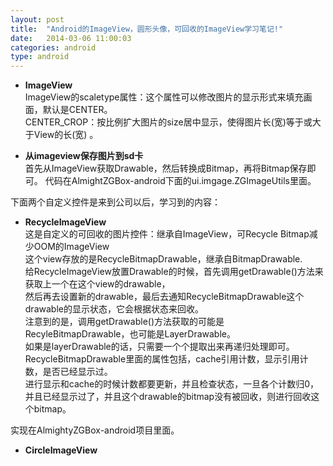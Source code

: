 ```yaml
---
layout: post
title:  "Android的ImageView，圆形头像，可回收的ImageView学习笔记!"
date:   2014-03-06 11:00:03
categories: android
type: android
---
```


* **ImageView**  
ImageView的scaletype属性：这个属性可以修改图片的显示形式来填充画面，默认是CENTER。  
CENTER_CROP：按比例扩大图片的size居中显示，使得图片长(宽)等于或大于View的长(宽) 。  


* **从imageview保存图片到sd卡**  
首先从ImageView获取Drawable，然后转换成Bitmap，再将Bitmap保存即可。
代码在AlmightZGBox-android下面的ui.imgage.ZGImageUtils里面。

下面两个自定义控件是来到公司以后，学习到的内容：  

* **RecycleImageView**  
这是自定义的可回收的图片控件：继承自ImageView，可Recycle Bitmap减少OOM的ImageView  
这个view存放的是RecycleBitmapDrawable，继承自BitmapDrawable.  
给RecycleImageView放置Drawable的时候，首先调用getDrawable()方法来获取上一个在这个view的drawable，  
然后再去设置新的drawable，最后去通知RecycleBitmapDrawable这个drawable的显示状态，它会根据状态来回收。  
注意到的是，调用getDrawable()方法获取的可能是RecyleBitmapDrawable，也可能是LayerDrawable。  
如果是layerDrawable的话，只需要一个个提取出来再递归处理即可。  
RecycleBitmapDrawable里面的属性包括，cache引用计数，显示引用计数，是否已经显示过。  
进行显示和cache的时候计数都要更新，并且检查状态，一旦各个计数归0，并且已经显示过了，并且这个drawable的bitmap没有被回收，则进行回收这个bitmap。

实现在AlmightyZGBox-android项目里面。

* **CircleImageView**